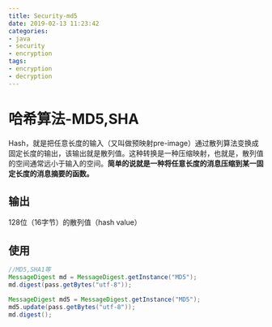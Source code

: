 ```yaml
---
title: Security-md5
date: 2019-02-13 11:23:42
categories:
- java
- security
- encryption
tags:
- encryption
- decryption
---
```

# 哈希算法-MD5,SHA  
Hash，就是把任意长度的输入（又叫做预映射pre-image）通过散列算法变换成固定长度的输出，该输出就是散列值。这种转换是一种压缩映射，也就是，散列值的空间通常远小于输入的空间。**简单的说就是一种将任意长度的消息压缩到某一固定长度的消息摘要的函数。**  
<!-- more -->
## 输出
128位（16字节）的散列值（hash value）

## 使用
```java
//MD5,SHA1等
MessageDigest md = MessageDigest.getInstance("MD5");
md.digest(pass.getBytes("utf-8"));

MessageDigest md5 = MessageDigest.getInstance("MD5");
md5.update(pass.getBytes("utf-8"));
md.digest();
```
